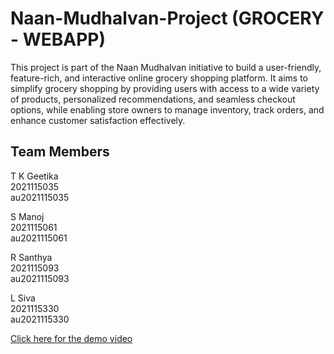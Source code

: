 # Naan-Mudhalvan-Project (GROCERY - WEBAPP)

This project is part of the Naan Mudhalvan initiative to build a user-friendly, feature-rich, and interactive online grocery shopping platform. It aims to simplify grocery shopping by providing users with access to a wide variety of products, personalized recommendations, and seamless checkout options, while enabling store owners to manage inventory, track orders, and enhance customer satisfaction effectively.

## Team Members

T K Geetika  
2021115035  
au2021115035  

S Manoj  
2021115061  
au2021115061  

R Santhya  
2021115093  
au2021115093  

L Siva  
2021115330  
au2021115330  

[Click here for the demo video](https://drive.google.com/file/d/1GseYAnYKOp3xRC0KD6zjWVprTiEygRDK/view?usp=drive_link)
